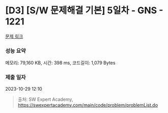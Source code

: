 # [D3] [S/W 문제해결 기본] 5일차 - GNS - 1221 

[문제 링크](https://swexpertacademy.com/main/code/problem/problemDetail.do?contestProbId=AV14jJh6ACYCFAYD) 

### 성능 요약

메모리: 79,160 KB, 시간: 398 ms, 코드길이: 1,079 Bytes

### 제출 일자

2023-10-29 12:10



> 출처: SW Expert Academy, https://swexpertacademy.com/main/code/problem/problemList.do